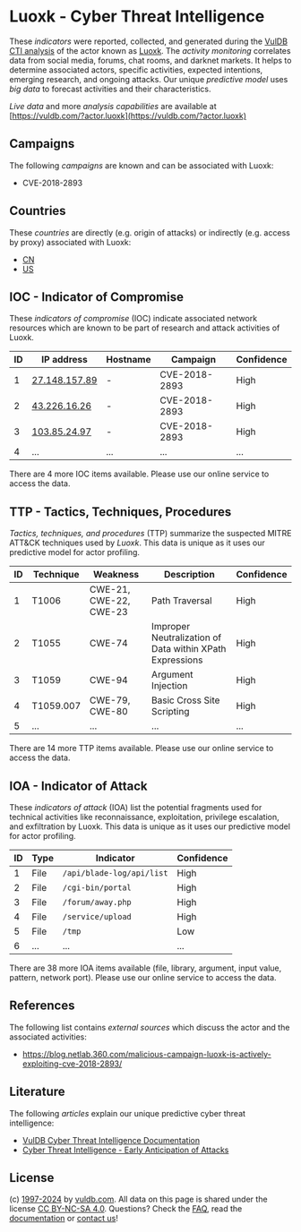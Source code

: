 # Luoxk - Cyber Threat Intelligence

These _indicators_ were reported, collected, and generated during the [VulDB CTI analysis](https://vuldb.com/?kb.cti) of the actor known as [Luoxk](https://vuldb.com/?actor.luoxk). The _activity monitoring_ correlates data from social media, forums, chat rooms, and darknet markets. It helps to determine associated actors, specific activities, expected intentions, emerging research, and ongoing attacks. Our unique _predictive model_ uses _big data_ to forecast activities and their characteristics.

_Live data_ and more _analysis capabilities_ are available at [https://vuldb.com/?actor.luoxk](https://vuldb.com/?actor.luoxk)

## Campaigns

The following _campaigns_ are known and can be associated with Luoxk:

* CVE-2018-2893

## Countries

These _countries_ are directly (e.g. origin of attacks) or indirectly (e.g. access by proxy) associated with Luoxk:

* [CN](https://vuldb.com/?country.cn)
* [US](https://vuldb.com/?country.us)

## IOC - Indicator of Compromise

These _indicators of compromise_ (IOC) indicate associated network resources which are known to be part of research and attack activities of Luoxk.

ID | IP address | Hostname | Campaign | Confidence
-- | ---------- | -------- | -------- | ----------
1 | [27.148.157.89](https://vuldb.com/?ip.27.148.157.89) | - | CVE-2018-2893 | High
2 | [43.226.16.26](https://vuldb.com/?ip.43.226.16.26) | - | CVE-2018-2893 | High
3 | [103.85.24.97](https://vuldb.com/?ip.103.85.24.97) | - | CVE-2018-2893 | High
4 | ... | ... | ... | ...

There are 4 more IOC items available. Please use our online service to access the data.

## TTP - Tactics, Techniques, Procedures

_Tactics, techniques, and procedures_ (TTP) summarize the suspected MITRE ATT&CK techniques used by _Luoxk_. This data is unique as it uses our predictive model for actor profiling.

ID | Technique | Weakness | Description | Confidence
-- | --------- | -------- | ----------- | ----------
1 | T1006 | CWE-21, CWE-22, CWE-23 | Path Traversal | High
2 | T1055 | CWE-74 | Improper Neutralization of Data within XPath Expressions | High
3 | T1059 | CWE-94 | Argument Injection | High
4 | T1059.007 | CWE-79, CWE-80 | Basic Cross Site Scripting | High
5 | ... | ... | ... | ...

There are 14 more TTP items available. Please use our online service to access the data.

## IOA - Indicator of Attack

These _indicators of attack_ (IOA) list the potential fragments used for technical activities like reconnaissance, exploitation, privilege escalation, and exfiltration by Luoxk. This data is unique as it uses our predictive model for actor profiling.

ID | Type | Indicator | Confidence
-- | ---- | --------- | ----------
1 | File | `/api/blade-log/api/list` | High
2 | File | `/cgi-bin/portal` | High
3 | File | `/forum/away.php` | High
4 | File | `/service/upload` | High
5 | File | `/tmp` | Low
6 | ... | ... | ...

There are 38 more IOA items available (file, library, argument, input value, pattern, network port). Please use our online service to access the data.

## References

The following list contains _external sources_ which discuss the actor and the associated activities:

* https://blog.netlab.360.com/malicious-campaign-luoxk-is-actively-exploiting-cve-2018-2893/

## Literature

The following _articles_ explain our unique predictive cyber threat intelligence:

* [VulDB Cyber Threat Intelligence Documentation](https://vuldb.com/?kb.cti)
* [Cyber Threat Intelligence - Early Anticipation of Attacks](https://www.scip.ch/en/?labs.20201022)

## License

(c) [1997-2024](https://vuldb.com/?kb.changelog) by [vuldb.com](https://vuldb.com/?kb.about). All data on this page is shared under the license [CC BY-NC-SA 4.0](https://creativecommons.org/licenses/by-nc-sa/4.0/). Questions? Check the [FAQ](https://vuldb.com/?kb.faq), read the [documentation](https://vuldb.com/?kb) or [contact us](https://vuldb.com/?contact)!

